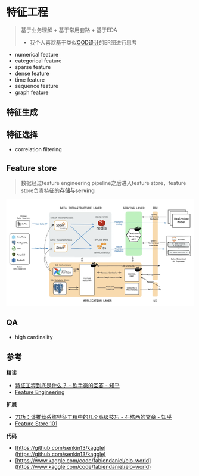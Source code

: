 # 特征工程
> 基于业务理解 + 基于常用套路 + 基于EDA
> - 我个人喜欢基于类似[OOD设计](../03_system/01_ood/README.md)的ER图进行思考

- numerical feature
- categorical feature
- sparse feature
- dense feature
- time feature
- sequence feature
- graph feature


## 特征生成


## 特征选择
- correlation filtering


## Feature store
> 数据经过feature engineering pipeline之后进入feature store，feature store负责特征的**存储与serving**

![](../.github/assets/02ml-feature_store.png)


## QA
- high cardinality


## 参考
**精读**
- [特征工程到底是什么？ - 砍手豪的回答 - 知乎](https://www.zhihu.com/question/29316149/answer/2346832545)
- [Feature Engineering](https://www.slideshare.net/slideshow/feature-engineering-72376750/72376750)

**扩展**
- [刀功：谈推荐系统特征工程中的几个高级技巧 - 石塔西的文章 - 知乎](https://zhuanlan.zhihu.com/p/448680238)
- [Feature Store 101](https://medium.com/data-for-ai/feature-store-101-b964373891c4)

**代码**
- [https://github.com/senkin13/kaggle](https://github.com/senkin13/kaggle)
- [https://www.kaggle.com/code/fabiendaniel/elo-world](https://www.kaggle.com/code/fabiendaniel/elo-world)

